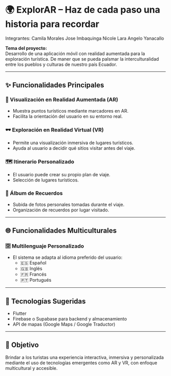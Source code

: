 # 🌍 ExplorAR – Haz de cada paso una historia para recordar
Integrantes:
Camila Morales
Jose Imbaquinga
Nicole Lara
Angelo Yanacallo

**Tema del proyecto:**  
Desarrollo de una aplicación móvil con realidad aumentada para la exploración turística. De maner que se pueda palsmar la interculturalidad entre los pueblos y culturas de nuestro país Ecuador.

---

## ✨ Funcionalidades Principales

### 🧭 Visualización en Realidad Aumentada (AR)
- Muestra puntos turísticos mediante marcadores en AR.
- Facilita la orientación del usuario en su entorno real.

### 🕶️ Exploración en Realidad Virtual (VR)
- Permite una visualización inmersiva de lugares turísticos.
- Ayuda al usuario a decidir qué sitios visitar antes del viaje.

### 🗺️ Itinerario Personalizado
- El usuario puede crear su propio plan de viaje.
- Selección de lugares turísticos.

### 📸 Álbum de Recuerdos
- Subida de fotos personales tomadas durante el viaje.
- Organización de recuerdos por lugar visitado.

---

## 🌐 Funcionalidades Multiculturales

### 🈳 Multilenguaje Personalizado
- El sistema se adapta al idioma preferido del usuario:
  - 🇪🇸 Español
  - 🇬🇧 Inglés
  - 🇫🇷 Francés
  - 🇵🇹 Portugués

---

## 📱 Tecnologías Sugeridas


- Flutter 
- Firebase o Supabase para backend y almacenamiento
- API de mapas (Google Maps / Google Traductor)

---

## 🚀 Objetivo

Brindar a los turistas una experiencia interactiva, inmersiva y personalizada mediante el uso de tecnologías emergentes como AR y VR, con enfoque multicultural y accesible.

